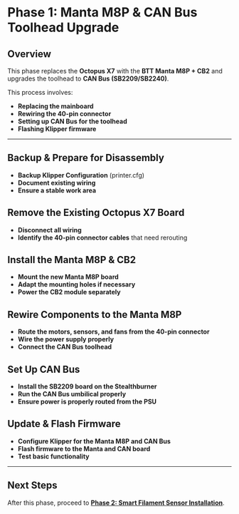 # Phase 1: Manta M8P & CAN Bus Toolhead Upgrade

## Overview
This phase replaces the **Octopus X7** with the **BTT Manta M8P + CB2** and upgrades the toolhead to **CAN Bus (SB2209/SB2240)**.

This process involves:
- **Replacing the mainboard**
- **Rewiring the 40-pin connector**
- **Setting up CAN Bus for the toolhead**
- **Flashing Klipper firmware**

---

## **Backup & Prepare for Disassembly**
+ **Backup Klipper Configuration** (printer.cfg)  
+ **Document existing wiring**  
+ **Ensure a stable work area**  

## **Remove the Existing Octopus X7 Board**
+ **Disconnect all wiring**  
+ **Identify the 40-pin connector cables** that need rerouting  

## **Install the Manta M8P & CB2**
+ **Mount the new Manta M8P board**  
+ **Adapt the mounting holes if necessary**  
+ **Power the CB2 module separately**  

## **Rewire Components to the Manta M8P**
+ **Route the motors, sensors, and fans from the 40-pin connector**  
+ **Wire the power supply properly**  
+ **Connect the CAN Bus toolhead**  

## **Set Up CAN Bus**
+ **Install the SB2209 board on the Stealthburner**  
+ **Run the CAN Bus umbilical properly**  
+ **Ensure power is properly routed from the PSU**  

## **Update & Flash Firmware**
+ **Configure Klipper for the Manta M8P and CAN Bus**  
+ **Flash firmware to the Manta and CAN board**  
+ **Test basic functionality**  

---

## Next Steps
After this phase, proceed to **[Phase 2: Smart Filament Sensor Installation](../smart-filament-sensor/sfs-upgrade.md)**.
